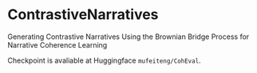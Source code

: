 # ContrastiveNarratives
Generating Contrastive Narratives Using the Brownian Bridge Process for Narrative Coherence Learning

Checkpoint is avaliable at Huggingface `mufeiteng/CohEval`.

